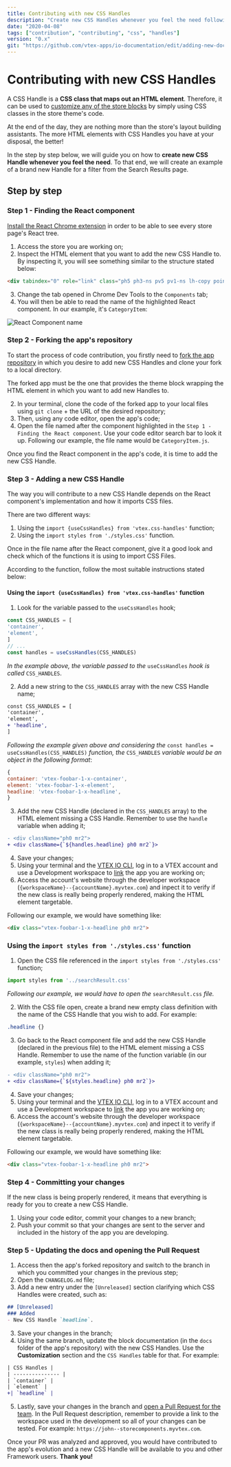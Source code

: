 ```yaml
---
title: Contributing with new CSS Handles
description: "Create new CSS Handles whenever you feel the need following this step by step."
date: "2020-04-08"
tags: ["contribution", "contributing", "css", "handles"]
version: "0.x"
git: "https://github.com/vtex-apps/io-documentation/edit/adding-new-docs/docs/en/Recipes/development/configuring-an-edition-app.md"
---
```


# Contributing with new CSS Handles
  
A CSS Handle is a **CSS class that maps out an HTML element**. Therefore, it can be used to [customize any of the store blocks](https://vtex.io/docs/recipes/style/using-css-handles-for-store-customization) by simply using CSS classes in the store theme's code.

At the end of the day, they are nothing more than the store's layout building assistants. The more HTML elements with CSS Handles you have at your disposal, the better!

In the step by step below, we will guide you on how to **create new CSS Handle whenever you feel the need**. To that end, we will create an example of a brand new Handle for a filter from the Search Results page.

## Step by step
  
### Step 1 - Finding the React component

[Install the React Chrome extension](https://chrome.google.com/webstore/detail/react-developer-tools/fmkadmapgofadopljbjfkapdkoienihi) in order to be able to see every store page's React tree.

1. Access the store you are working on;
2. Inspect the HTML element that you want to add the new CSS Handle to. By inspecting it, you will see something similar to the structure stated below:

```html
<div tabindex="0" role="link" class="ph5 ph3-ns pv5 pv1-ns lh-copy pointer hover-bg-muted-5 c-muted-1">Hats</div>
```

3. Change the tab opened in Chrome Dev Tools to the `Components` tab;
4. You will then be able to read the name of the highlighted React component. In our example, it's `CategoryItem`:

![React Component name](https://user-images.githubusercontent.com/284515/74465583-6e2f7c00-4e74-11ea-8791-c15681b73917.png)

### Step 2 - Forking the app's repository

To start the process of code contribution, you firstly need to [fork the app repository]((https://help.github.com/en/github/getting-started-with-github/fork-a-repo)) in which you desire to add new CSS Handles and clone your fork to a local directory.

<div class="alert alert-warning">
The forked app must be the one that provides the theme block wrapping the HTML element in which you want to add new Handles to.
</div>

2. In your terminal, clone the code of the forked app to your local files using `git clone` + the URL of the desired repository;
3. Then, using any code editor, open the app's code;
4. Open the file named after the component highlighted in the `Step 1 - Finding the React component`. Use your code editor search bar to look it up. Following our example, the file name would be `CategoryItem.js`.

Once you find the React component in the app's code, it is time to add the new CSS Handle.
  
### Step 3 - Adding a new CSS Handle

The way you will contribute to a new CSS Handle depends on the React component's implementation and how it imports CSS files.

There are two different ways:

1. Using the `import {useCssHandles} from 'vtex.css-handles'` function;
2. Using the `import styles from './styles.css'` function.

Once in the file name after the React component, give it a good look and check which of the functions it is using to import CSS Files.

According to the function, follow the most suitable instructions stated below:

#### Using the `import {useCssHandles} from 'vtex.css-handles'` function

1. Look for the variable passed to the `useCssHandles` hook;

```jsx
const CSS_HANDLES = [
'container',
'element',
]
// ...
const handles = useCssHandles(CSS_HANDLES)
```

*In the example above, the variable passed to the* `useCssHandles` *hook is called* `CSS_HANDLES`.

2. Add a new string to the `CSS_HANDLES` array with the new CSS Handle name;

```diff
const CSS_HANDLES = [
'container',
'element',
+ 'headline',
]
```

*Following the example given above and considering the* `const handles = useCssHandles(CSS_HANDLES)` *function, the* `CSS_HANDLES` *variable would be an object in the following format*:
  
```js
{
container: 'vtex-foobar-1-x-container',
element: 'vtex-foobar-1-x-element',
headline: 'vtex-foobar-1-x-headline',
}
```

3. Add the new CSS Handle (declared in the `CSS_HANDLES` array) to the HTML element missing a CSS Handle. Remember to use the `handle` variable when adding it;

```diff
- <div className="ph0 mr2">
+ <div className={`${handles.headline} ph0 mr2`}>
```
  
4. Save your changes;
5. Using your terminal and the [VTEX IO CLI](https://vtex.io/docs/recipes/development/vtex-io-cli-installment-and-command-reference/), log in to a VTEX account and use a Development workspace to [link](https://vtex.io/docs/recipes/development/linking-an-app) the app you are working on;
6. Access the account's website through the developer workspace (`{workspaceName}--{accountName}.myvtex.com`) and inpect it to verify if the new class is really being properly rendered, making the HTML element targetable.

Following our example, we would have something like:

```html
<div class="vtex-foobar-1-x-headline ph0 mr2">
```

### Using the `import styles from './styles.css'` function
 
1. Open the CSS file referenced in the `import styles from './styles.css'` function;

```jsx
import styles from '../searchResult.css'
```

*Following our example, we would have to open the* `searchResult.css` *file.*

2. With the CSS file open, create a brand new empty class definition with the name of the CSS Handle that you wish to add. For example:

```css
.headline {}
```

3. Go back to the React component file and add the new CSS Handle (declared in the previous file) to the HTML element missing a CSS Handle. Remember to use the name of the function variable (in our example, `styles`) when adding it;

```diff
- <div className="ph0 mr2">
+ <div className={`${styles.headline} ph0 mr2`}>
```

4. Save your changes;
5. Using your terminal and the [VTEX IO CLI](https://vtex.io/docs/recipes/development/vtex-io-cli-installment-and-command-reference/), log in to a VTEX account and use a Development workspace to [link](https://vtex.io/docs/recipes/development/linking-an-app) the app you are working on;
6. Access the account's website through the developer workspace (`{workspaceName}--{accountName}.myvtex.com`) and inpect it to verify if the new class is really being properly rendered, making the HTML element targetable.

Following our example, we would have something like:

```html
<div class="vtex-foobar-1-x-headline ph0 mr2">
```
### Step 4 - Committing your changes

If the new class is being properly rendered, it means that everything is ready for you to create a new CSS Handle.

1. Using your code editor, commit your changes to a new branch;
2. Push your commit so that your changes are sent to the server and included in the history of the app you are developing.
  
### Step 5 - Updating the docs and opening the Pull Request

1. Access then the app's forked repository and switch to the branch in which you committed your changes in the previous step;
2. Open the `CHANGELOG.md` file;
3. Add a new entry under the `[Unreleased]` section clarifying which CSS Handles were created, such as:

```md
## [Unreleased]
### Added
- New CSS Handle `headline`.
```

3. Save your changes in the branch;
4. Using the same branch, update the block documentation (in the `docs` folder of the app's repository) with the new CSS Handles. Use the **Customization** section and the `CSS Handles` table for that. For example:

```diff
| CSS Handles |
| --------------- |
| `container` |
| `element` |
+| `headline` |
```

5. Lastly, save your changes in the branch and [open a Pull Request for the team](https://help.github.com/en/github/collaborating-with-issues-and-pull-requests/creating-a-pull-request-from-a-fork). In the Pull Request description, remember to provide a link to the workspace used in the development so all of your changes can be tested. For example: `https://john--storecomponents.myvtex.com`.

Once your PR was analyzed and approved, you would have contributed to the app's evolution and a new CSS Handle will be available to you and other Framework users. **Thank you!**
